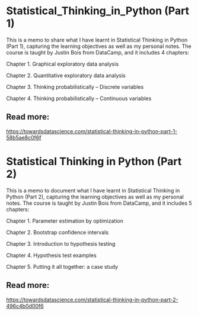 # Statistical_Thinking_in_Python (Part 1)
This is a memo to share what I have learnt in Statistical Thinking in Python (Part 1), capturing the learning objectives as well as my personal notes. The course is taught by Justin Bois from DataCamp, and it includes 4 chapters:

Chapter 1. Graphical exploratory data analysis

Chapter 2. Quantitative exploratory data analysis

Chapter 3. Thinking probabilistically – Discrete variables

Chapter 4. Thinking probabilistically – Continuous variables

## Read more:
https://towardsdatascience.com/statistical-thinking-in-python-part-1-58b5ae8c0f6f


# Statistical Thinking in Python (Part 2)
This is a memo to document what I have learnt in Statistical Thinking in Python (Part 2), capturing the learning objectives as well as my personal notes. The course is taught by Justin Bois from DataCamp, and it includes 5 chapters:

Chapter 1. Parameter estimation by optimization

Chapter 2. Bootstrap confidence intervals

Chapter 3. Introduction to hypothesis testing

Chapter 4. Hypothesis test examples

Chapter 5. Putting it all together: a case study

## Read more:
https://towardsdatascience.com/statistical-thinking-in-python-part-2-496c4b0d00f6

